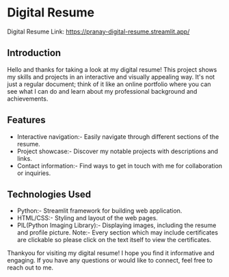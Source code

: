 # Digital Resume
Digital Resume Link: https://pranay-digital-resume.streamlit.app/

## Introduction
Hello and thanks for taking a look at my digital resume! This project shows my skills and projects in an interactive and visually appealing way.
It's not just a regular document; think of it like an online portfolio where you can see what I can do and learn about my professional background and achievements.

## Features
- Interactive navigation:- Easily navigate through different sections of the resume.
- Project showcase:- Discover my notable projects with descriptions and links.
- Contact information:- Find ways to get in touch with me for collaboration or inquiries.

## Technologies Used
- Python:- Streamlit framework for building web application.
- HTML/CSS:- Styling and layout of the web pages.
- PIL(Python Imaging Library):- Displaying images, including the resume and profile picture.
Note:- Every section which may include certificates are clickable so please click on the text itself to view the certificates.

Thankyou for visiting my digital resume! I hope you find it informative and engaging.
If you have any questions or would like to connect, feel free to reach out to me.
